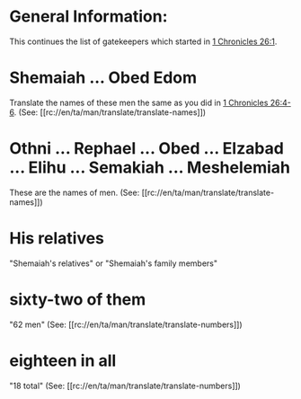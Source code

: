 # General Information:

This continues the list of gatekeepers which started in [1 Chronicles 26:1](./01.md).

# Shemaiah ... Obed Edom

Translate the names of these men the same as you did in [1 Chronicles 26:4-6](./04.md). (See: [[rc://en/ta/man/translate/translate-names]])

# Othni ... Rephael ... Obed ... Elzabad ... Elihu ... Semakiah ... Meshelemiah

These are the names of men. (See: [[rc://en/ta/man/translate/translate-names]])

# His relatives

"Shemaiah's relatives" or "Shemaiah's family members"

# sixty-two of them

"62 men" (See: [[rc://en/ta/man/translate/translate-numbers]])

# eighteen in all

"18 total" (See: [[rc://en/ta/man/translate/translate-numbers]])
